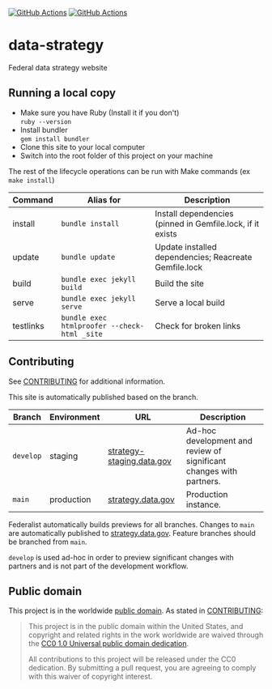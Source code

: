 [![GitHub Actions](https://github.com/GSA/data-strategy/actions/workflows/build.yml/badge.svg)](https://github.com/GSA/data-strategy/actions/workflows/build.yml)
[![GitHub Actions](https://github.com/GSA/data-strategy/actions/workflows/qa.yml/badge.svg)](https://github.com/GSA/data-strategy/actions/workflows/qa.yml)

# data-strategy

Federal data strategy website

## Running a local copy

-   Make sure you have Ruby (Install it if you don't)  
    `ruby --version`
-   Install bundler  
    `gem install bundler`
-   Clone this site to your local computer
-   Switch into the root folder of this project on your machine

The rest of the lifecycle operations can be run with Make commands (ex `make install`)

| Command   | Alias for                                    | Description                                                |
| --------- | -------------------------------------------- | ---------------------------------------------------------- |
| install   | `bundle install`                             | Install dependencies (pinned in Gemfile.lock, if it exists |
| update    | `bundle update`                              | Update installed dependencies; Reacreate Gemfile.lock      |
| build     | `bundle exec jekyll build`                   | Build the site                                             |
| serve     | `bundle exec jekyll serve`                   | Serve a local build                                        |
| testlinks | `bundle exec htmlproofer --check-html _site` | Check for broken links                                     |

## Contributing

See [CONTRIBUTING](CONTRIBUTING.md) for additional information.

This site is automatically published based on the branch.

| Branch    | Environment | URL                                                             | Description                                                         |
| --------- | ----------- | --------------------------------------------------------------- | ------------------------------------------------------------------- |
| `develop` | staging     | [strategy-staging.data.gov](https://strategy-staging.data.gov/) | Ad-hoc development and review of significant changes with partners. |
| `main`    | production  | [strategy.data.gov](https://strategy.data.gov/)                 | Production instance.                                                |

Federalist automatically builds previews for all branches. Changes to `main` are
automatically published to [strategy.data.gov](https://strategy.data.gov/).
Feature branches should be branched from `main`.

`develop` is used ad-hoc in order to preview significant changes with partners
and is not part of the development workflow.

## Public domain

This project is in the worldwide [public domain](LICENSE.md). As stated in [CONTRIBUTING](CONTRIBUTING.md):

> This project is in the public domain within the United States, and copyright and related rights in the work worldwide are waived through the [CC0 1.0 Universal public domain dedication](https://creativecommons.org/publicdomain/zero/1.0/).
>
> All contributions to this project will be released under the CC0 dedication. By submitting a pull request, you are agreeing to comply with this waiver of copyright interest.
